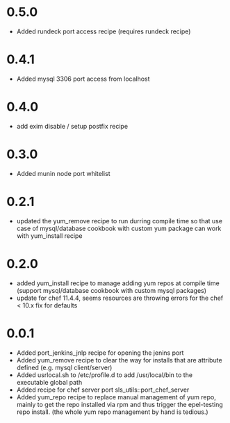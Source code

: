 0.5.0
=====

- Added rundeck port access recipe (requires rundeck recipe)

0.4.1
=====

- Added mysql 3306 port access from localhost

0.4.0
=====

- add exim disable / setup postfix recipe


0.3.0
=====

- Added munin node port whitelist

0.2.1
=====

- updated the yum_remove recipe to run durring compile time so that use case of mysql/database cookbook with
  custom yum package can work with yum_install recipe

0.2.0
=====

- added yum_install recipe to manage adding yum repos at compile time (support mysql/database cookbook with custom mysql packages)
- update for chef 11.4.4, seems resources are throwing errors for the chef < 10.x fix for defaults

0.0.1
=====

- Added port_jenkins_jnlp recipe for opening the jenins port
- Added yum_remove recipe to clear the way for installs that are attribute defined (e.g. mysql client/server)
- Added usrlocal.sh to /etc/profile.d to add /usr/local/bin to the executable global path
- Added recipe for chef server port sls_utils::port_chef_server
- Added yum_repo recipe to replace manual management of yum repo, mainly to get the repo installed via rpm and thus trigger the epel-testing repo install. (the whole yum repo management by hand is tedious.)
